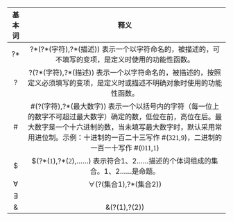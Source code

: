<style>
    @font-face {
	font-family:fz;
	src: url('tial.ttf');
}
</style>



| 基本词 |                             释义                             |
| :----: | :----------------------------------------------------------: |
|   ?*   | ?\*(?\*(字符),?\*(描述))    表示一个以字符命名的，被描述的，可不填写的变项，是定义时使用的功能性函数。 |
|   ?    | ?(?\*(字符),?\*(描述))    表示一个以字符命名的，被描述的，按照定义必须填写的变项，是定义时或描述不明确对象时使用的功能性函数。 |
|   #    | #(?(字符),?*(最大数字))    表示一个以括号内的字符（每一位上的数字不可超过最大数字）确定的数，低位在前，高位在后。最大数字是一个十六进制的数，当未填写最大数字时，默认采用常用进位制。示例：十进制的一百二十三写作 #(<span style="font-family:'fz'">321</span>,<span style="font-family:'fz'">9</span>)，二进制的一百一十写作 #(<span style="font-family:'fz'">011</span>,<span style="font-family:'fz'">1</span>) |
|   $    | $(?\*(<span style="font-family:'fz'">1</span>),?\*(<span style="font-family:'fz'">2</span>),……)    表示符合1、2……描述的个体词组成的集合。1、2……是命题。 |
|   ∀    |                    ∀(?(集合1),?*(集合2))                     |
|   ∃    |                                                              |
|   &    |                         &(?(1),?(2))                         |

